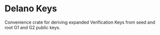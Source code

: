 # Delano Keys

Convenience crate for deriving expanded Verification Keys from seed and root G1 and G2 public keys.
